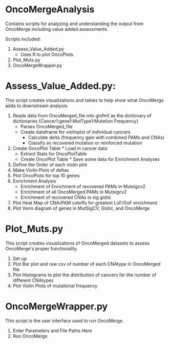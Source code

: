 # OncoMergeAnalysis
Contains scripts for analyzing and understanding the output from OncoMerge including value added assessments.

Scripts included:

1. Assess_Value_Added.py
    - Uses R to plot OncoPlots.
2. Plot_Muts.py
4. OncoMergeWrapper.py


# Assess_Value_Added.py:
This script creates visualizations and tables to help show what OncoMerge adds to downstream analysis. 
1. Reads data from OncoMerged_file into glofmf as the dictionary of dictionaries {Cancer1:gene1:MutType1:Mutation Frequency}
    * Parses OncoMerged_file
    * Create dataframe for violinplot of individual cancers
      * Calculate delta (frequency gain with combined PAMs and CNAs)  
      * Classify as recovered mutation or reinforced mutation
  2. Create OncoPlot Table
    * Load in cancer data
      * Extract Stats for OncoPlotTable
      * Create OncoPlot Table
    * Save some data for Enrichment Analyses
 3. Define the Order of each violin plot
 4. Make Violin Plots of deltas
 5. Plot OncoPlots for top 10 genes
 6. Enrichment Analysis
    * Enrichment of Enrichment of recovered PAMs in Mutsigcv2
    * Enrichment of all OncoMerged PAMs in Mutsigcv2
    * Enrichment of recovered CNAs in sig gistic
7. Plot Heat Map of CNA/PAM cutoffs for greatest LoF/GoF enrichment
8. Plot Venn diagram of genes in MutSigCV, Gistic, and OncoMerge

# Plot_Muts.py
This script creates visualizations of OncoMerged datasets to assess OncoMerge's proper functionality. 
1. Set up
2. Plot Bar plot and raw csv of number of each CNAtype in OncoMerged file
3. Plot Histograms to plot the distribution of cancers for the number of different CNAtypes
4. Plot Violin Plots of mutaitonal frequency

# OncoMergeWrapper.py
This script is the user interface used to run OncoMerge.
1. Enter Parameters and File Paths Here
2. Run OncoMerge



    










